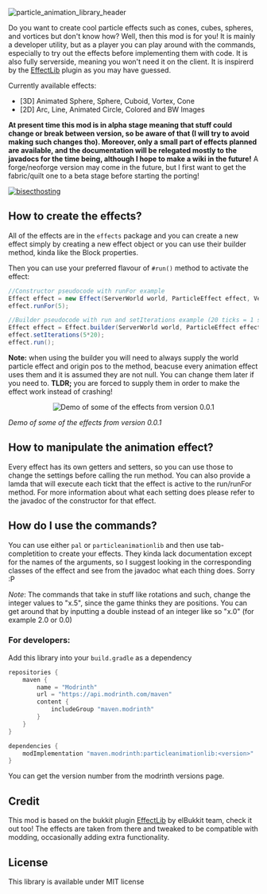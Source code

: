 ![particle_animation_library_header](https://github.com/Emafire003/ParticleAnimationLib/assets/29462910/3b1316c8-96c3-4450-abf8-241ce05eaf2e)


Do you want to create cool particle effects such as cones, cubes, spheres, and vortices but don't know how? Well, then this mod is for you! 
It is mainly a developer utility, but as a player you can play around with the commands, especially to try out the effects before implementing them with code. It is also fully serverside, meaning you won't need it on the client. It is inspirerd by the [EffectLib](https://github.com/elBukkit/EffectLib) plugin as you may have guessed.

Currently available effects:
- [3D] Animated Sphere, Sphere, Cuboid, Vortex, Cone
- [2D] Arc, Line, Animated Circle, Colored and BW Images


**At present time this mod is in alpha stage meaning that stuff could change or break between version, so be aware of that (I will try to avoid making such changes tho). Moreover, only a small part of effects planned are available, and the documentation will be relegated mostly to the javadocs for the time being, although I hope to make a wiki in the future!**
A forge/neoforge version may come in the future, but I first want to get the fabric/quilt one to a beta stage before starting the porting!

[![bisecthosting](https://github.com/Emafire003/ColoredGlowLib/assets/29462910/973c0c1a-062c-4c4a-aa04-f02e184fd5d7)](https://www.bisecthosting.com/LightDev)

## How to create the effects?
All of the effects are in the `effects` package and you can create a new effect simply by creating a new effect object or you can use their builder method, kinda like the Block properties.

Then you can use your preferred flavour of `#run()` method to activate the effect:
```java
//Constructor pseudocode with runFor example
Effect effect = new Effect(ServerWorld world, ParticleEffect effect, Vec3d originPos, int particles, Other stuff...)
effect.runFor(5);

//Builder pseudocode with run and setIterations example (20 ticks = 1 second)
Effect effect = Effect.builder(ServerWorld world, ParticleEffect effect, Vec3d originPos).particles(10).anotherOption(true).build;
effect.setIterations(5*20);
effect.run();
```

**Note:** when using the builder you will need to always supply the world particle effect and origin pos to the method, beacuse every animation effect uses them and it is assumed they are not null. You can change them later if you need to. 
**TLDR;** you are forced to supply them in order to make the effect work instead of crashing!

<center>
  
<p align="center">
  <img src="https://github.com/Emafire003/ParticleAnimationLib/assets/29462910/f3614984-c6c8-4fd1-ac5b-0ed9adef732a" alt="Demo of some of the effects from version 0.0.1" />
</p>

</center>

*Demo of some of the effects from version 0.0.1*

## How to manipulate the animation effect?
Every effect has its own getters and setters, so you can use those to change the settings before calling the run method. You can also provide a lamda that will execute each tickt that the effect is active to the run/runFor method. For more information about what each setting does please refer to the javadoc of the constructor for that effect.

## How do I use the commands?
You can use either `pal` or `particleanimationlib` and then use tab-completition to create your effects. They kinda lack documentation except for the names of the arguments, so I suggest looking in the corresponding classes of the effect and see from the javadoc what each thing does. Sorry :P

*Note*: The commands that take in stuff like rotations and such, change the integer values to "x.5", since the game thinks they are positions. You can get around that by inputting a double instead of an integer like so "x.0" (for example 2.0 or 0.0)

### For developers:
Add this library into your `build.gradle` as a dependency
```gradle
repositories {
    maven {
        name = "Modrinth"
        url = "https://api.modrinth.com/maven"
        content {
            includeGroup "maven.modrinth"
        }
    }
}

dependencies {
    modImplementation "maven.modrinth:particleanimationlib:<version>"
}
```
You can get the version number from the modrinth versions page.

## Credit
This mod is based on the bukkit plugin [EffectLib](https://github.com/elBukkit/EffectLib) by elBukkit team, check it out too! The effects are taken from there and tweaked to be compatible with modding, occasionally adding extra functionality.

## License
This library is available under MIT license
